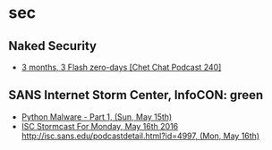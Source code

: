 # sec

## Naked Security
- [3 months, 3 Flash zero-days [Chet Chat Podcast 240]](https://nakedsecurity.sophos.com/2016/05/15/3-months-3-flash-zero-days-chet-chat-podcast-240/)

## SANS Internet Storm Center, InfoCON: green
- [Python Malware - Part 1, (Sun, May 15th)](https://isc.sans.edu/diary.html?storyid=21057&rss)
- [ISC Stormcast For Monday, May 16th 2016 http://isc.sans.edu/podcastdetail.html?id=4997, (Mon, May 16th)](https://isc.sans.edu/diary.html?storyid=21059&rss)


